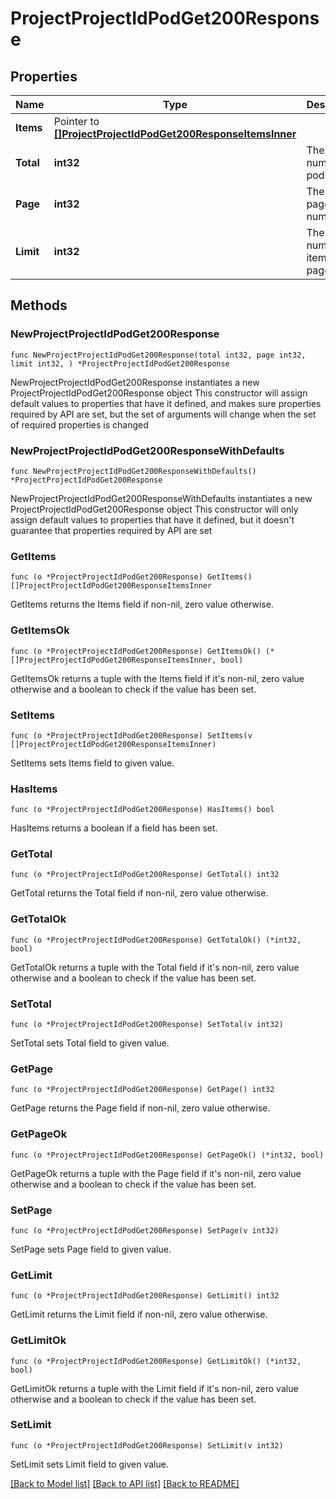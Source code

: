 # ProjectProjectIdPodGet200Response

## Properties

Name | Type | Description | Notes
------------ | ------------- | ------------- | -------------
**Items** | Pointer to [**[]ProjectProjectIdPodGet200ResponseItemsInner**](ProjectProjectIdPodGet200ResponseItemsInner.md) |  | [optional] 
**Total** | **int32** | The total number of pods | 
**Page** | **int32** | The current page number | 
**Limit** | **int32** | The number of items per page | 

## Methods

### NewProjectProjectIdPodGet200Response

`func NewProjectProjectIdPodGet200Response(total int32, page int32, limit int32, ) *ProjectProjectIdPodGet200Response`

NewProjectProjectIdPodGet200Response instantiates a new ProjectProjectIdPodGet200Response object
This constructor will assign default values to properties that have it defined,
and makes sure properties required by API are set, but the set of arguments
will change when the set of required properties is changed

### NewProjectProjectIdPodGet200ResponseWithDefaults

`func NewProjectProjectIdPodGet200ResponseWithDefaults() *ProjectProjectIdPodGet200Response`

NewProjectProjectIdPodGet200ResponseWithDefaults instantiates a new ProjectProjectIdPodGet200Response object
This constructor will only assign default values to properties that have it defined,
but it doesn't guarantee that properties required by API are set

### GetItems

`func (o *ProjectProjectIdPodGet200Response) GetItems() []ProjectProjectIdPodGet200ResponseItemsInner`

GetItems returns the Items field if non-nil, zero value otherwise.

### GetItemsOk

`func (o *ProjectProjectIdPodGet200Response) GetItemsOk() (*[]ProjectProjectIdPodGet200ResponseItemsInner, bool)`

GetItemsOk returns a tuple with the Items field if it's non-nil, zero value otherwise
and a boolean to check if the value has been set.

### SetItems

`func (o *ProjectProjectIdPodGet200Response) SetItems(v []ProjectProjectIdPodGet200ResponseItemsInner)`

SetItems sets Items field to given value.

### HasItems

`func (o *ProjectProjectIdPodGet200Response) HasItems() bool`

HasItems returns a boolean if a field has been set.

### GetTotal

`func (o *ProjectProjectIdPodGet200Response) GetTotal() int32`

GetTotal returns the Total field if non-nil, zero value otherwise.

### GetTotalOk

`func (o *ProjectProjectIdPodGet200Response) GetTotalOk() (*int32, bool)`

GetTotalOk returns a tuple with the Total field if it's non-nil, zero value otherwise
and a boolean to check if the value has been set.

### SetTotal

`func (o *ProjectProjectIdPodGet200Response) SetTotal(v int32)`

SetTotal sets Total field to given value.


### GetPage

`func (o *ProjectProjectIdPodGet200Response) GetPage() int32`

GetPage returns the Page field if non-nil, zero value otherwise.

### GetPageOk

`func (o *ProjectProjectIdPodGet200Response) GetPageOk() (*int32, bool)`

GetPageOk returns a tuple with the Page field if it's non-nil, zero value otherwise
and a boolean to check if the value has been set.

### SetPage

`func (o *ProjectProjectIdPodGet200Response) SetPage(v int32)`

SetPage sets Page field to given value.


### GetLimit

`func (o *ProjectProjectIdPodGet200Response) GetLimit() int32`

GetLimit returns the Limit field if non-nil, zero value otherwise.

### GetLimitOk

`func (o *ProjectProjectIdPodGet200Response) GetLimitOk() (*int32, bool)`

GetLimitOk returns a tuple with the Limit field if it's non-nil, zero value otherwise
and a boolean to check if the value has been set.

### SetLimit

`func (o *ProjectProjectIdPodGet200Response) SetLimit(v int32)`

SetLimit sets Limit field to given value.



[[Back to Model list]](../README.md#documentation-for-models) [[Back to API list]](../README.md#documentation-for-api-endpoints) [[Back to README]](../README.md)


